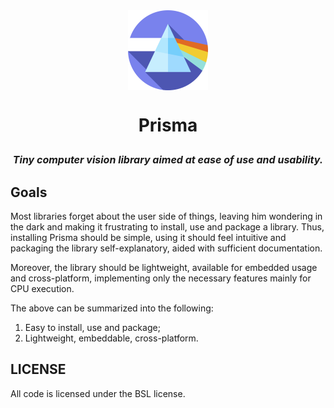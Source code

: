 <div align="center">
    <img src="imgs/icon.png" width="128" height="128" align="center"></img>
</div>
<h1 align="center">
    <p>Prisma</p>
    <p style="font-size:16px;font-style:italic">Tiny computer vision library aimed at ease of use and usability.</p>
</h1>

## Goals
Most libraries forget about the user side of things, leaving him wondering in the dark and making it frustrating to install, use and package a library. Thus, installing Prisma should be simple, using it should feel intuitive and packaging the library self-explanatory, aided with sufficient documentation.

Moreover, the library should be lightweight, available for embedded usage and cross-platform, implementing only the necessary features mainly for CPU execution.  

The above can be summarized into the following:
1. Easy to install, use and package;
2. Lightweight, embeddable, cross-platform.

## LICENSE
All code is licensed under the BSL license.
